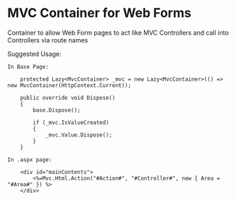 MVC Container for Web Forms
=================

Container to allow Web Form pages to act like MVC Controllers and call into Controllers via route names

Suggested Usage:

	In Base Page:
	
		protected Lazy<MvcContainer> _mvc = new Lazy<MvcContainer>(() => new MvcContainer(HttpContext.Current));
		
		public override void Dispose()
		{
			base.Dispose();

			if (_mvc.IsValueCreated)
			{
				_mvc.Value.Dispose();
			}
		}
	
	In .aspx page:
		
		<div id="mainContents">
			<%=Mvc.Html.Action("#Action#", "#Controller#", new { Area = "#Area#" }) %>
		</div>